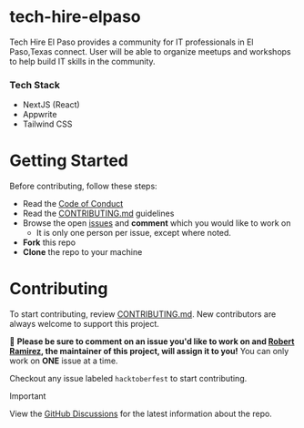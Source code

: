 # tech-hire-elpaso

Tech Hire El Paso provides a community for IT professionals in El Paso,Texas connect. User will be able to organize meetups and workshops to help build IT skills in the community.

### Tech Stack

- NextJS (React)
- Appwrite
- Tailwind CSS

</details>
  
# Getting Started
Before contributing, follow these steps:

- Read the [Code of Conduct](https://github.com/rramirez-dev/tech-hire-elpaso/blob/dev/CODE_OF_CONDUCT.md)
- Read the [CONTRIBUTING.md](https://github.com/rramirez-dev/tech-hire-elpaso/blob/dev/CONTRIBUTING.md) guidelines
- Browse the open [issues](https://github.com/rramirez-dev/tech-hire-elpaso/issues) and **comment** which you would like to work on
  - It is only one person per issue, except where noted.
- **Fork** this repo
- **Clone** the repo to your machine

# Contributing

To start contributing, review [CONTRIBUTING.md](https://github.com/rramirez-dev/tech-hire-elpaso/blob/dev/CONTRIBUTING.md). New contributors are always welcome to support this project.

:eyes: **Please be sure to comment on an issue you'd like to work on and [Robert Ramirez](https://github.com/rramirez-dev), the maintainer of this project, will assign it to you!** You can only work on **ONE** issue at a time.

Checkout any issue labeled `hacktoberfest` to start contributing.

> [!IMPORTANT]
> View the [GitHub Discussions](https://github.com/rramirez-dev/tech-hire-elpaso/discussions) for the latest information about the repo.
